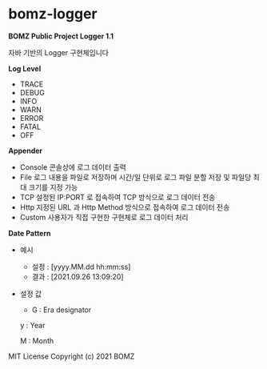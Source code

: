 # bomz-logger

**BOMZ Public Project Logger 1.1**

자바 기반의 Logger 구현체입니다



**Log Level**

   - TRACE
   - DEBUG
   - INFO
   - WARN
   - ERROR
   - FATAL
   - OFF



**Appender**

   - Console
      콘솔상에 로그 데이터 출력   
   - File
      로그 내용을 파일로 저장하며 시간/일 단위로 로그 파일 분할 저장 및 파일당 최대 크기를 지정 가능
   - TCP
      설정된 IP:PORT 로 접속하여 TCP 방식으로 로그 데이터 전송
   - Http 
      지정된 URL 과 Http Method 방식으로 접속하여 로그 데이터 전송
   - Custom
      사용자가 직접 구현한 구현체로 로그 데이터 처리



**Date Pattern**

   - 예시
      - 설정 : <pattern name="date">[yyyy.MM.dd hh:mm:ss]</pattern>
      - 결과 : [2021.09.26 13:09:20]

   - 설정 값
      - G : Era designator

      y : Year
      
      M : Month

MIT License
Copyright (c) 2021 BOMZ
